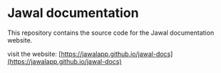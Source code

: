 # Jawal documentation

This repository contains the source code for the Jawal documentation website.

visit the website: [https://jawalapp.github.io/jawal-docs](https://jawalapp.github.io/jawal-docs)
